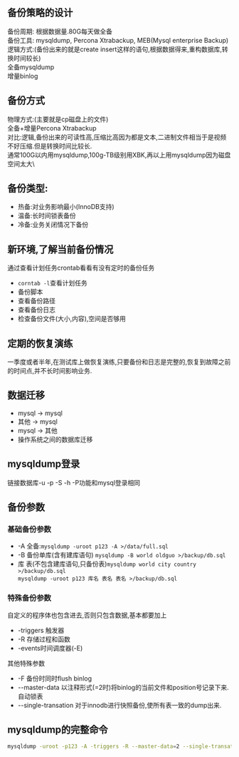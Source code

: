 ## 备份策略的设计
备份周期:
根据数据量.80G每天做全备\
备份工具: mysqldump, Percona Xtrabackup, MEB(Mysql enterprise Backup)\
逻辑方式:(备份出来的就是create insert这样的语句,根据数据得来,重构数据库,转换时间较长)\
全备mysqldump\
增量binlog

## 备份方式
物理方式:(主要就是cp磁盘上的文件)\
全备+增量Percona Xtrabackup\
对比:逻辑,备份出来的可读性高,压缩比高因为都是文本,二进制文件相当于是视频不好压缩.但是转换时间比较长.\
通常100G以内用mysqldump,100g-TB级别用XBK,再以上用mysqldump因为磁盘空间太大\

## 备份类型:
+ 热备:对业务影响最小(InnoDB支持)
+ 温备:长时间锁表备份
+ 冷备:业务关闭情况下备份

## 新环境,了解当前备份情况
通过查看计划任务crontab看看有没有定时的备份任务
+ `corntab -l`查看计划任务
+ 备份脚本   
+ 查看备份路径
+ 查看备份日志
+ 检查备份文件(大小,内容),空间是否够用

## 定期的恢复演练
一季度或者半年,在测试库上做恢复演练,只要备份和日志是完整的,恢复到故障之前的时间点,并不长时间影响业务.

## 数据迁移
+ mysql -> mysql
+ 其他  -> mysql
+ mysql -> 其他
+ 操作系统之间的数据库迁移

## mysqldump登录
链接数据库-u -p -S -h -P功能和mysql登录相同

## 备份参数
### 基础备份参数
+ -A 全备:`mysqldump -uroot p123 -A >/data/full.sql`
+ -B 备份单库(含有建库语句) `mysqldump -B world oldguo >/backup/db.sql`
+ 库 表(不包含建库语句,只备份表)`mysqldump world city country >/backup/db.sql`\
`mysqldump -uroot p123 库名 表名 表名 >/backup/db.sql`
### 特殊备份参数
自定义的程序体也包含进去,否则只包含数据,基本都要加上
+ -triggers 触发器
+ -R 存储过程和函数
+ -events时间调度器(-E)

其他特殊参数
+ -F 备份时同时flush binlog
+ --master-data 以注释形式(=2时)将binlog的当前文件和position号记录下来.自动锁表
+ --single-transation 对于innodb进行快照备份,使所有表一致的dump出来.

## mysqldump的完整命令
```sh
mysqldump -uroot -p123 -A -triggers -R --master-data=2 --single-transation >/data/mysql/3306/backup/full.sql
```
